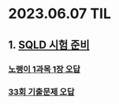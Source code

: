 # 2023.06.07 TIL #
## 1. [SQLD 시험 준비](https://www.notion.so/ssp04041/SQLD-6-10-a71abbd57e2b4fa2bed97aed9cf8b76c?pvs=4)
### [노랭이 1과목 1장 오답](https://www.notion.so/ssp04041/2023-06-08-7c12b67470f44f888ee7af36249ba927?pvs=4)
### [33회 기출문제 오답](https://www.notion.so/ssp04041/2023-06-08-7c12b67470f44f888ee7af36249ba927?pvs=4)